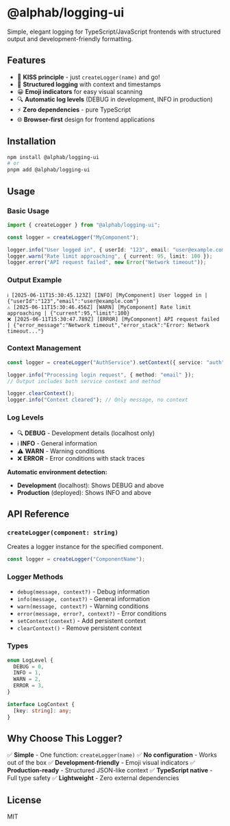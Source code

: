 # @alphab/logging-ui

Simple, elegant logging for TypeScript/JavaScript frontends with structured output and development-friendly formatting.

## Features

- 🎯 **KISS principle** - just `createLogger(name)` and go!
- 📝 **Structured logging** with context and timestamps
- 😀 **Emoji indicators** for easy visual scanning
- 🔍 **Automatic log levels** (DEBUG in development, INFO in production)
- ⚡ **Zero dependencies** - pure TypeScript
- 🌐 **Browser-first** design for frontend applications

## Installation

```bash
npm install @alphab/logging-ui
# or
pnpm add @alphab/logging-ui
```

## Usage

### Basic Usage

```typescript
import { createLogger } from "@alphab/logging-ui";

const logger = createLogger("MyComponent");

logger.info("User logged in", { userId: "123", email: "user@example.com" });
logger.warn("Rate limit approaching", { current: 95, limit: 100 });
logger.error("API request failed", new Error("Network timeout"));
```

### Output Example

```
ℹ️ [2025-06-11T15:30:45.123Z] [INFO] [MyComponent] User logged in | {"userId":"123","email":"user@example.com"}
⚠️ [2025-06-11T15:30:46.456Z] [WARN] [MyComponent] Rate limit approaching | {"current":95,"limit":100}
❌ [2025-06-11T15:30:47.789Z] [ERROR] [MyComponent] API request failed | {"error_message":"Network timeout","error_stack":"Error: Network timeout..."}
```

### Context Management

```typescript
const logger = createLogger("AuthService").setContext({ service: "auth", version: "1.0" });

logger.info("Processing login request", { method: "email" });
// Output includes both service context and method

logger.clearContext();
logger.info("Context cleared"); // Only message, no context
```

### Log Levels

- 🔍 **DEBUG** - Development details (localhost only)
- ℹ️ **INFO** - General information
- ⚠️ **WARN** - Warning conditions
- ❌ **ERROR** - Error conditions with stack traces

**Automatic environment detection:**

- **Development** (localhost): Shows DEBUG and above
- **Production** (deployed): Shows INFO and above

## API Reference

### `createLogger(component: string)`

Creates a logger instance for the specified component.

```typescript
const logger = createLogger("ComponentName");
```

### Logger Methods

- `debug(message, context?)` - Debug information
- `info(message, context?)` - General information
- `warn(message, context?)` - Warning conditions
- `error(message, error?, context?)` - Error conditions
- `setContext(context)` - Add persistent context
- `clearContext()` - Remove persistent context

### Types

```typescript
enum LogLevel {
  DEBUG = 0,
  INFO = 1,
  WARN = 2,
  ERROR = 3,
}

interface LogContext {
  [key: string]: any;
}
```

## Why Choose This Logger?

✅ **Simple** - One function: `createLogger(name)`
✅ **No configuration** - Works out of the box
✅ **Development-friendly** - Emoji visual indicators
✅ **Production-ready** - Structured JSON-like context
✅ **TypeScript native** - Full type safety
✅ **Lightweight** - Zero external dependencies

## License

MIT
